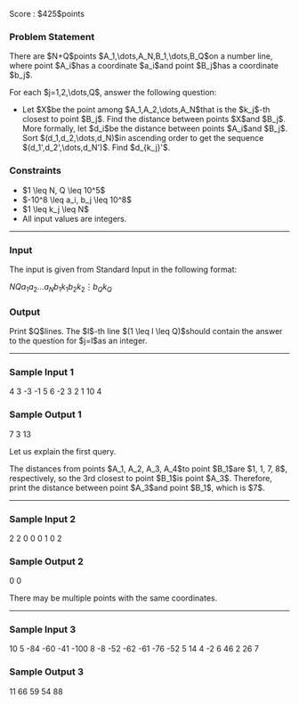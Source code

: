 
<div>

<span>

<span>

<p>
Score : $425$points
</p>

<div>

<section>

### **Problem Statement**

<p>
There are $N+Q$points $A_1,\dots,A_N,B_1,\dots,B_Q$on a number line, where point $A_i$has a coordinate $a_i$and point $B_j$has a coordinate $b_j$.
</p>

<p>
For each $j=1,2,\dots,Q$, answer the following question:
</p>

<ul>

<li>
Let $X$be the point among $A_1,A_2,\dots,A_N$that is the $k_j$-th closest to point $B_j$. Find the distance between points $X$and $B_j$.
More formally, let $d_i$be the distance between points $A_i$and $B_j$. Sort $(d_1,d_2,\dots,d_N)$in ascending order to get the sequence $(d_1',d_2',\dots,d_N')$. Find $d_{k_j}'$.
</li>

</ul>

</section>

</div>

<div>

<section>

### **Constraints**

<ul>

<li>
$1 \leq N, Q \leq 10^5$
</li>

<li>
$-10^8 \leq a_i, b_j \leq 10^8$
</li>

<li>
$1 \leq k_j \leq N$
</li>

<li>
All input values are integers.
</li>

</ul>

</section>

</div>

---

<div>

<div>

<section>

### **Input**

<p>
The input is given from Standard Input in the following format:
</p>

<div>

$N$$Q$$a_1$$a_2$$\dots$$a_N$$b_1$$k_1$$b_2$$k_2$$\vdots$$b_Q$$k_Q$
</div>

</section>

</div>

<div>

<section>

### **Output**

<p>
Print $Q$lines.
The $l$-th line $(1 \leq l \leq Q)$should contain the answer to the question for $j=l$as an integer.
</p>

</section>

</div>

</div>

---

<div>

<section>

### **Sample Input 1**

<div>

4 3
-3 -1 5 6
-2 3
2 1
10 4

</div>

</section>

</div>

<div>

<section>

### **Sample Output 1**

<div>

7
3
13

</div>

<p>
Let us explain the first query.
</p>

<p>
The distances from points $A_1, A_2, A_3, A_4$to point $B_1$are $1, 1, 7, 8$, respectively, so the 3rd closest to point $B_1$is point $A_3$.
Therefore, print the distance between point $A_3$and point $B_1$, which is $7$.
</p>

</section>

</div>

---

<div>

<section>

### **Sample Input 2**

<div>

2 2
0 0
0 1
0 2

</div>

</section>

</div>

<div>

<section>

### **Sample Output 2**

<div>

0
0

</div>

<p>
There may be multiple points with the same coordinates.
</p>

</section>

</div>

---

<div>

<section>

### **Sample Input 3**

<div>

10 5
-84 -60 -41 -100 8 -8 -52 -62 -61 -76
-52 5
14 4
-2 6
46 2
26 7

</div>

</section>

</div>

<div>

<section>

### **Sample Output 3**

<div>

11
66
59
54
88

</div>

</section>

</div>

</span>

</span>

</div>

